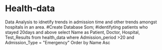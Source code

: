 # Health-data
Data Analysis to idnetify trends in admission time and other trends amongst hospitals in an area.
#Create Database Som;
#identifyting patients who stayed 20days and above 
select Name as Patient, Doctor, Hospital, Test_Results
from health_data 
where Admission_period >20 and Admission_Type = "Emergency"
Order by Name Asc
